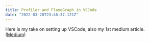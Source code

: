 ```yaml
---
title: Profiler and FlameGraph in VSCode
date: "2022-03-20T23:46:37.121Z"
---
```


Here is my take on setting up VSCode, also my 1st medium article.
([Medium](https://medium.com/p/c3d4839ac61d))
